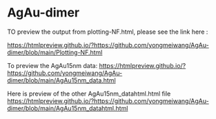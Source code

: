 # AgAu-dimer
TO preview the output from plotting-NF.html, please see the link here :

https://htmlpreview.github.io/?https://github.com/yongmeiwang/AgAu-dimer/blob/main/Plotting-NF.html

To preview the AgAu15nm data:
https://htmlpreview.github.io/?https://github.com/yongmeiwang/AgAu-dimer/blob/main/AgAu15nm_data.html

Here is preview of the other AgAu15nm_datahtml.html file 
https://htmlpreview.github.io/?https://github.com/yongmeiwang/AgAu-dimer/blob/main/AgAu15nm_datahtml.html
